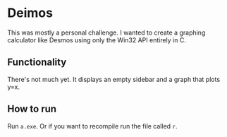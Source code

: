 # Deimos
This was mostly a personal challenge. I wanted to create a graphing calculator like Desmos using only the Win32 API entirely in C.

## Functionality
There's not much yet. It displays an empty sidebar and a graph that plots y=x.

## How to run
Run `a.exe`. Or if you want to recompile run the file called `r`.
